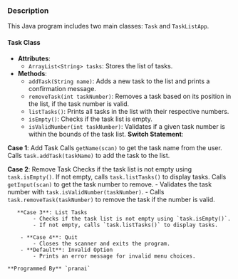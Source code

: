 ### Description
This Java program includes two main classes: `Task` and `TaskListApp`.

#### Task Class
- **Attributes**:
  - `ArrayList<String> tasks`: Stores the list of tasks.
- **Methods**:
  - `addTask(String name)`: Adds a new task to the list and prints a confirmation message.
  - `removeTask(int taskNumber)`: Removes a task based on its position in the list, if the task number is valid.
  - `listTasks()`: Prints all tasks in the list with their respective numbers.
  - `isEmpty()`: Checks if the task list is empty.
  - `isValidNumber(int taskNumber)`: Validates if a given task number is within the bounds of the task list.
 **Switch Statement**:

 **Case 1**: Add Task
   Calls `getName(scan)` to get the task name from the user.
   Calls `task.addTask(taskName)` to add the task to the list.

 **Case 2**: Remove Task
   Checks if the task list is not empty using `task.isEmpty()`.
    If not empty, calls `task.listTasks()` to display tasks.
   Calls `getInput(scan)` to get the task number to remove.
            - Validates the task number with `task.isValidNumber(taskNumber)`.
            - Calls `task.removeTask(taskNumber)` to remove the task if the number is valid.
      
       **Case 3**: List Tasks
            - Checks if the task list is not empty using `task.isEmpty()`.
            - If not empty, calls `task.listTasks()` to display tasks.
     
        - **Case 4**: Quit
            - Closes the scanner and exits the program.
        - **Default**: Invalid Option
            - Prints an error message for invalid menu choices.

    **Programmed By** `pranai`
